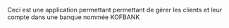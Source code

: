 Ceci est une application permettant permettant de gérer les clients et leur compte dans une banque nommée KOFBANK

